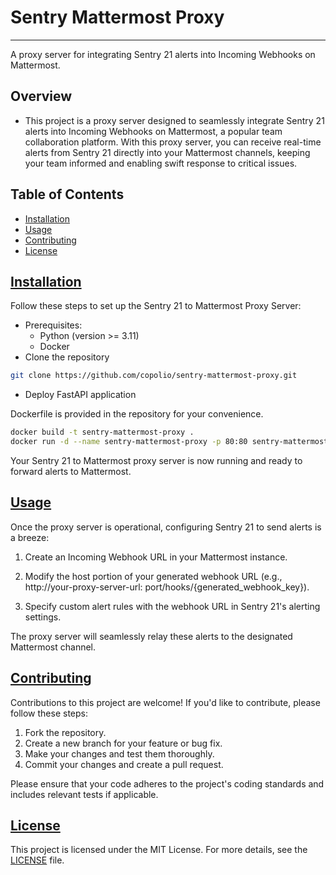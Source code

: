 # Sentry Mattermost Proxy

---
A proxy server for integrating Sentry 21 alerts into Incoming Webhooks on Mattermost.

## Overview

- This project is a proxy server designed to seamlessly integrate Sentry 21 alerts into Incoming Webhooks on Mattermost,
  a popular team collaboration platform. With this proxy server, you can receive real-time alerts from Sentry 21
  directly into your Mattermost channels, keeping your team informed and enabling swift response to critical issues.

## Table of Contents

- [Installation](#installation)
- [Usage](#usage)
- [Contributing](#contributing)
- [License](#license)

## [Installation](#installation)

Follow these steps to set up the Sentry 21 to Mattermost Proxy Server:

- Prerequisites:
    - Python (version >= 3.11)
    - Docker
- Clone the repository

```sh
git clone https://github.com/copolio/sentry-mattermost-proxy.git
```

- Deploy FastAPI application

Dockerfile is provided in the repository for your convenience.

```sh
docker build -t sentry-mattermost-proxy .
docker run -d --name sentry-mattermost-proxy -p 80:80 sentry-mattermost-proxy
```

Your Sentry 21 to Mattermost proxy server is now running and ready to forward alerts to Mattermost.

## [Usage](#usage)

Once the proxy server is operational, configuring Sentry 21 to send alerts is a breeze:

1. Create an Incoming Webhook URL in your Mattermost instance.

2. Modify the host portion of your generated webhook URL (e.g., http://your-proxy-server-url:
   port/hooks/{generated_webhook_key}).

3. Specify custom alert rules with the webhook URL in Sentry 21's alerting settings.

The proxy server will seamlessly relay these alerts to the designated Mattermost channel.

## [Contributing](#contributing)

Contributions to this project are welcome! If you'd like to contribute, please follow these steps:

1. Fork the repository.
2. Create a new branch for your feature or bug fix.
3. Make your changes and test them thoroughly.
4. Commit your changes and create a pull request.

Please ensure that your code adheres to the project's coding standards and includes relevant tests if applicable.

## [License](#license)

This project is licensed under the MIT License. For more details, see the [LICENSE](LICENSE) file.
